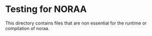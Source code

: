 # Testing for NORAA
This directory contains files that are non essential for the runtime or compilation of noraa.

